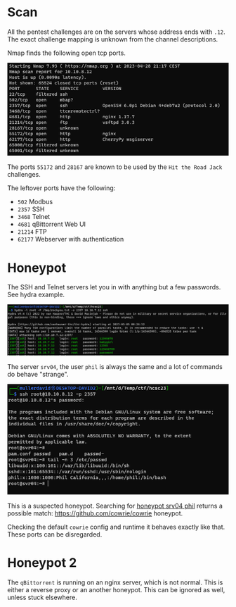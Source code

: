 # Scan

All the pentest challenges are on the servers whose address ends with `.12`. The exact challenge mapping is unknown from the channel descriptions.

Nmap finds the following open tcp ports.

![](screenshots/1.png)

The ports `55172` and `28167` are known to be used by the `Hit the Road Jack` challenges.

The leftover ports have the following:
 - `502` Modbus
 - `2357` SSH
 - `3468` Telnet
 - `4681` qBittorrent Web UI
 - `21214` FTP
 - `62177` Webserver with authentication

# Honeypot

The SSH and Telnet servers let you in with anything but a few passwords. See hydra example.

![](screenshots/2.png)

The server `srv04`, the user `phil` is always the same and a lot of commands do behave "strange".

![](screenshots/3.png)

This is a suspected honeypot. Searching for [honeypot srv04 phil](https://www.google.com/search?q=honeypot+srv04+phil) returns a possible match: <https://github.com/cowrie/cowrie> honeypot.

Checking the default `cowrie` config and runtime it behaves exactly like that. These ports can be disregarded.

# Honeypot 2

The `qBittorrent` is running on an nginx server, which is not normal. This is either a reverse proxy or an another honeypot. This can be ignored as well, unless stuck elsewhere.
